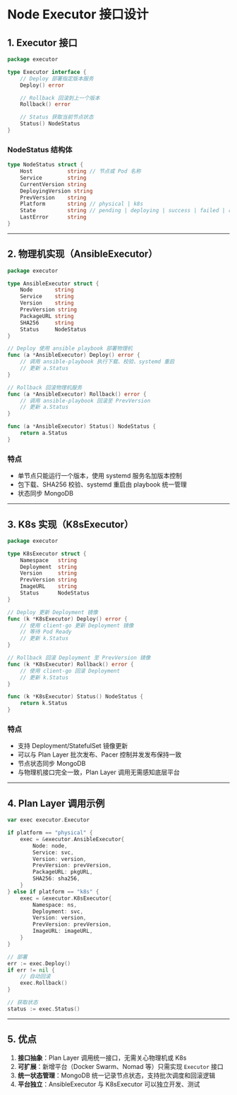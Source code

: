 # Node Executor 接口设计

## 1. Executor 接口

```go
package executor

type Executor interface {
    // Deploy 部署指定版本服务
    Deploy() error

    // Rollback 回滚到上一个版本
    Rollback() error

    // Status 获取当前节点状态
    Status() NodeStatus
}
```

### NodeStatus 结构体

```go
type NodeStatus struct {
    Host           string // 节点或 Pod 名称
    Service        string
    CurrentVersion string
    DeployingVersion string
    PrevVersion    string
    Platform       string // physical | k8s
    State          string // pending | deploying | success | failed | rolled_back
    LastError      string
}
```

---

## 2. 物理机实现（AnsibleExecutor）

```go
package executor

type AnsibleExecutor struct {
    Node       string
    Service    string
    Version    string
    PrevVersion string
    PackageURL string
    SHA256     string
    Status     NodeStatus
}

// Deploy 使用 ansible playbook 部署物理机
func (a *AnsibleExecutor) Deploy() error {
    // 调用 ansible-playbook 执行下载、校验、systemd 重启
    // 更新 a.Status
}

// Rollback 回滚物理机服务
func (a *AnsibleExecutor) Rollback() error {
    // 调用 ansible-playbook 回滚至 PrevVersion
    // 更新 a.Status
}

func (a *AnsibleExecutor) Status() NodeStatus {
    return a.Status
}
```

### 特点

* 单节点只能运行一个版本，使用 systemd 服务名加版本控制
* 包下载、SHA256 校验、systemd 重启由 playbook 统一管理
* 状态同步 MongoDB

---

## 3. K8s 实现（K8sExecutor）

```go
package executor

type K8sExecutor struct {
    Namespace   string
    Deployment  string
    Version     string
    PrevVersion string
    ImageURL    string
    Status      NodeStatus
}

// Deploy 更新 Deployment 镜像
func (k *K8sExecutor) Deploy() error {
    // 使用 client-go 更新 Deployment 镜像
    // 等待 Pod Ready
    // 更新 k.Status
}

// Rollback 回滚 Deployment 至 PrevVersion 镜像
func (k *K8sExecutor) Rollback() error {
    // 使用 client-go 回滚 Deployment
    // 更新 k.Status
}

func (k *K8sExecutor) Status() NodeStatus {
    return k.Status
}
```

### 特点

* 支持 Deployment/StatefulSet 镜像更新
* 可以与 Plan Layer 批次发布、Pacer 控制并发发布保持一致
* 节点状态同步 MongoDB
* 与物理机接口完全一致，Plan Layer 调用无需感知底层平台

---

## 4. Plan Layer 调用示例

```go
var exec executor.Executor

if platform == "physical" {
    exec = &executor.AnsibleExecutor{
        Node: node,
        Service: svc,
        Version: version,
        PrevVersion: prevVersion,
        PackageURL: pkgURL,
        SHA256: sha256,
    }
} else if platform == "k8s" {
    exec = &executor.K8sExecutor{
        Namespace: ns,
        Deployment: svc,
        Version: version,
        PrevVersion: prevVersion,
        ImageURL: imageURL,
    }
}

// 部署
err := exec.Deploy()
if err != nil {
    // 自动回滚
    exec.Rollback()
}

// 获取状态
status := exec.Status()
```

---

## 5. 优点

1. **接口抽象**：Plan Layer 调用统一接口，无需关心物理机或 K8s
2. **可扩展**：新增平台（Docker Swarm、Nomad 等）只需实现 `Executor` 接口
3. **统一状态管理**：MongoDB 统一记录节点状态，支持批次调度和回滚逻辑
4. **平台独立**：AnsibleExecutor 与 K8sExecutor 可以独立开发、测试
